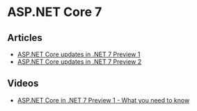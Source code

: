 # ASP.NET Core 7

## Articles
- [ASP.NET Core updates in .NET 7 Preview 1](https://devblogs.microsoft.com/dotnet/asp-net-core-updates-in-net-7-preview-1/)
- [ASP.NET Core updates in .NET 7 Preview 2](https://devblogs.microsoft.com/dotnet/asp-net-core-updates-in-dotnet-7-preview-2/)
## Videos
- [ASP.NET Core in .NET 7 Preview 1 - What you need to know](https://www.youtube.com/watch?v=VgmsFck3RWU)